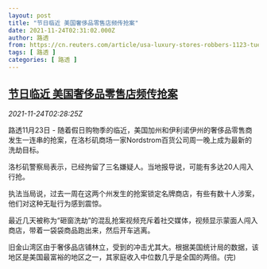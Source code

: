 ```yaml
---
layout: post
title: "节日临近 美国奢侈品零售店频传抢案"
date: 2021-11-24T02:31:02.000Z
author: 路透
from: https://cn.reuters.com/article/usa-luxury-stores-robbers-1123-tues-idCNKBS2I905F
tags: [ 路透 ]
categories: [ 路透 ]
---
```

<!--1637721062000-->
[节日临近 美国奢侈品零售店频传抢案](https://cn.reuters.com/article/usa-luxury-stores-robbers-1123-tues-idCNKBS2I905F)
------

<div>
<div><i>2021-11-24T02:28:25Z</i></div><p>路透11月23日 - 随着假日购物季的临近，美国加州和伊利诺伊州的奢侈品零售商发生一连串的抢案，在洛杉矶商场一家Nordstrom百货公司周一晚上成为最新的洗劫目标。</p><p>洛杉矶警察局表示，已经拘留了三名嫌疑人。当地报导说，可能有多达20人闯入行抢。</p><p>执法当局说，过去一周在这两个州发生的抢案锁定名牌商店，有些有数十人涉案，他们对这种无耻行为感到震惊。</p><p>最近几天被称为“砸窗洗劫”的混乱抢案视频充斥着社交媒体，视频显示蒙面人闯入商店，带着一袋袋商品跑出来，然后开车逃离。</p><p>旧金山湾区由于奢侈品店铺林立，受到的冲击尤其大。根据美国统计局的数据，该地区是美国最富裕的地区之一，其家庭收入中位数几乎是全国的两倍。(完)</p>
</div>
